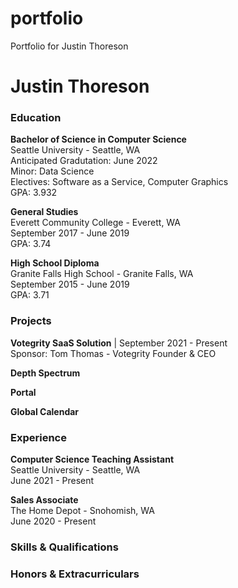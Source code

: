 # portfolio
Portfolio for Justin Thoreson

# Justin Thoreson

### Education

**Bachelor of Science in Computer Science**\
Seattle University - Seattle, WA\
Anticipated Gradutation: June 2022\
Minor: Data Science\
Electives: Software as a Service, Computer Graphics\
GPA: 3.932

**General Studies**\
Everett Community College - Everett, WA\
September 2017 - June 2019\
GPA: 3.74

**High School Diploma**\
Granite Falls High School - Granite Falls, WA\
September 2015 - June 2019\
GPA: 3.71

### Projects

**Votegrity SaaS Solution** | September 2021 - Present\
Sponsor: Tom Thomas - Votegrity Founder & CEO

**Depth Spectrum**

**Portal**

**Global Calendar**

### Experience

**Computer Science Teaching Assistant**\
Seattle University - Seattle, WA\
June 2021 - Present

**Sales Associate**\
The Home Depot - Snohomish, WA\
June 2020 - Present

### Skills & Qualifications

### Honors & Extracurriculars
